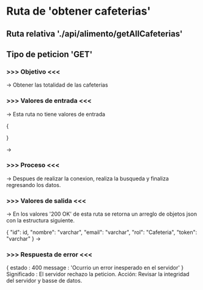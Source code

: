 # Ruta de 'obtener cafeterias'

## Ruta relativa './api/alimento/getAllCafeterias'

## Tipo de peticion 'GET'

### >>> Objetivo <<<

-> Obtener las totalidad de las cafeterias

### >>> Valores de entrada <<<

-> Esta ruta no tiene valores de entrada

{

}

->

### >>> Proceso <<<

-> Despues de realizar la conexion, realiza la busqueda y finaliza regresando los datos.

### >>> Valores de salida <<<

-> En los valores '200 OK' de esta ruta se retorna un arreglo de objetos json con la estructura siguiente.

{
"id": id,
"nombre": "varchar",
"email": "varchar",
"rol": "Cafeteria", 
"token": "varchar"
}
->

### >>> Respuesta de error <<<

{
estado : 400
message : 'Ocurrio un error inesperado en el servidor'
}
Significado : El servidor rechazo la peticion.
Acción: Revisar la integridad del servidor y basse de datos.
